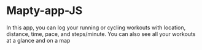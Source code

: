# Mapty-app-JS
In this app, you can log your running or cycling workouts with location, distance, time, pace, and steps/minute. You can also see all your workouts at a glance and on a map
